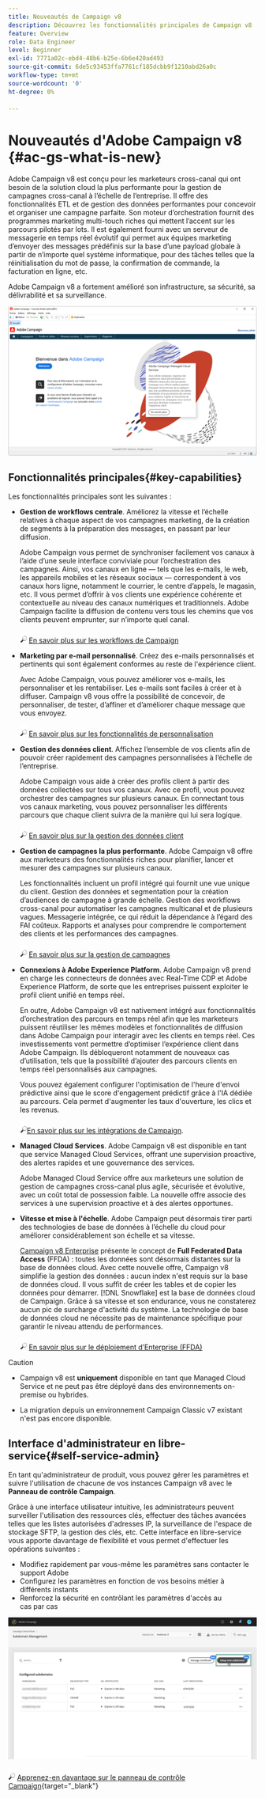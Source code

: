 ```yaml
---
title: Nouveautés de Campaign v8
description: Découvrez les fonctionnalités principales de Campaign v8
feature: Overview
role: Data Engineer
level: Beginner
exl-id: 7771a02c-ebd4-48b6-b25e-6b6e420ad493
source-git-commit: 6de5c93453ffa7761cf185dcbb9f1210abd26a0c
workflow-type: tm+mt
source-wordcount: '0'
ht-degree: 0%

---
```


# Nouveautés d&#39;Adobe Campaign v8 {#ac-gs-what-is-new}

Adobe Campaign v8 est conçu pour les marketeurs cross-canal qui ont besoin de la solution cloud la plus performante pour la gestion de campagnes cross-canal à l’échelle de l’entreprise. Il offre des fonctionnalités ETL et de gestion des données performantes pour concevoir et organiser une campagne parfaite. Son moteur d’orchestration fournit des programmes marketing multi-touch riches qui mettent l’accent sur les parcours pilotés par lots. Il est également fourni avec un serveur de messagerie en temps réel évolutif qui permet aux équipes marketing d’envoyer des messages prédéfinis sur la base d’une payload globale à partir de n’importe quel système informatique, pour des tâches telles que la réinitialisation du mot de passe, la confirmation de commande, la facturation en ligne, etc.

Adobe Campaign v8 a fortement amélioré son infrastructure, sa sécurité, sa délivrabilité et sa surveillance.

![](assets/home-page.png)

## Fonctionnalités principales{#key-capabilities}

Les fonctionnalités principales sont les suivantes :

* **Gestion de workflows centrale**. Améliorez la vitesse et l’échelle relatives à chaque aspect de vos campagnes marketing, de la création de segments à la préparation des messages, en passant par leur diffusion.

   Adobe Campaign vous permet de synchroniser facilement vos canaux à l’aide d’une seule interface conviviale pour l’orchestration des campagnes. Ainsi, vos canaux en ligne — tels que les e-mails, le web, les appareils mobiles et les réseaux sociaux — correspondent à vos canaux hors ligne, notamment le courrier, le centre d’appels, le magasin, etc. Il vous permet d’offrir à vos clients une expérience cohérente et contextuelle au niveau des canaux numériques et traditionnels. Adobe Campaign facilite la diffusion de contenu vers tous les chemins que vos clients peuvent emprunter, sur n’importe quel canal.

   ![](../assets/do-not-localize/glass.png) [En savoir plus sur les workflows de Campaign](../config/workflows.md)

* **Marketing par e-mail personnalisé**. Créez des e-mails personnalisés et pertinents qui sont également conformes au reste de l&#39;expérience client.

   Avec Adobe Campaign, vous pouvez améliorer vos e-mails, les personnaliser et les rentabiliser. Les e-mails sont faciles à créer et à diffuser. Campaign v8 vous offre la possibilité de concevoir, de personnaliser, de tester, d’affiner et d’améliorer chaque message que vous envoyez.

   ![](../assets/do-not-localize/glass.png) [En savoir plus sur les fonctionnalités de personnalisation](create-message.md)

* **Gestion des données client**. Affichez l’ensemble de vos clients afin de pouvoir créer rapidement des campagnes personnalisées à l’échelle de l’entreprise.

   Adobe Campaign vous aide à créer des profils client à partir des données collectées sur tous vos canaux. Avec ce profil, vous pouvez orchestrer des campagnes sur plusieurs canaux. En connectant tous vos canaux marketing, vous pouvez personnaliser les différents parcours que chaque client suivra de la manière qui lui sera logique.

   ![](../assets/do-not-localize/glass.png) [En savoir plus sur la gestion des données client](audiences.md)

* **Gestion de campagnes la plus performante**. Adobe Campaign v8 offre aux marketeurs des fonctionnalités riches pour planifier, lancer et mesurer des campagnes sur plusieurs canaux.

   Les fonctionnalités incluent un profil intégré qui fournit une vue unique du client. Gestion des données et segmentation pour la création d’audiences de campagne à grande échelle. Gestion des workflows cross-canal pour automatiser les campagnes multicanal et de plusieurs vagues. Messagerie intégrée, ce qui réduit la dépendance à l’égard des FAI coûteux. Rapports et analyses pour comprendre le comportement des clients et les performances des campagnes.

   ![](../assets/do-not-localize/glass.png) [En savoir plus sur la gestion de campagnes](campaigns.md)


* **Connexions à Adobe Experience Platform**. Adobe Campaign v8 prend en charge les connecteurs de données avec Real-Time CDP et Adobe Experience Platform, de sorte que les entreprises puissent exploiter le profil client unifié en temps réel.

   En outre, Adobe Campaign v8 est nativement intégré aux fonctionnalités d’orchestration des parcours en temps réel afin que les marketeurs puissent réutiliser les mêmes modèles et fonctionnalités de diffusion dans Adobe Campaign pour interagir avec les clients en temps réel. Ces investissements vont permettre d’optimiser l’expérience client dans Adobe Campaign. Ils débloqueront notamment de nouveaux cas d’utilisation, tels que la possibilité d’ajouter des parcours clients en temps réel personnalisés aux campagnes.

   Vous pouvez également configurer l&#39;optimisation de l&#39;heure d&#39;envoi prédictive ainsi que le score d&#39;engagement prédictif grâce à l&#39;IA dédiée au parcours. Cela permet d&#39;augmenter les taux d&#39;ouverture, les clics et les revenus.

   [ ![](../assets/do-not-localize/glass.png)En savoir plus sur les intégrations de Campaign](../connect/integration.md).


* **Managed Cloud Services**. Adobe Campaign v8 est disponible en tant que service Managed Cloud Services, offrant une supervision proactive, des alertes rapides et une gouvernance des services.

   Adobe Managed Cloud Service offre aux marketeurs une solution de gestion de campagnes cross-canal plus agile, sécurisée et évolutive, avec un coût total de possession faible. La nouvelle offre associe des services à une supervision proactive et à des alertes opportunes.

* **Vitesse et mise à l&#39;échelle**. Adobe Campaign peut désormais tirer parti des technologies de base de données à l’échelle du cloud pour améliorer considérablement son échelle et sa vitesse.

   [Campaign v8 Enterprise](../architecture/enterprise-deployment.md) présente le concept de **Full Federated Data Access** (FFDA) : toutes les données sont désormais distantes sur la base de données cloud. Avec cette nouvelle offre, Campaign v8 simplifie la gestion des données : aucun index n&#39;est requis sur la base de données cloud. Il vous suffit de créer les tables et de copier les données pour démarrer. [!DNL Snowflake] est la base de données cloud de Campaign. Grâce à sa vitesse et son endurance, vous ne constaterez aucun pic de surcharge d&#39;activité du système. La technologie de base de données cloud ne nécessite pas de maintenance spécifique pour garantir le niveau attendu de performances.

   ![](../assets/do-not-localize/glass.png) [En savoir plus sur le déploiement d’Enterprise (FFDA)](../architecture/enterprise-deployment.md)


>[!CAUTION]
>
>* Campaign v8 est **uniquement** disponible en tant que Managed Cloud Service et ne peut pas être déployé dans des environnements on-premise ou hybrides.
>
>* La migration depuis un environnement Campaign Classic v7 existant n&#39;est pas encore disponible.




## Interface d&#39;administrateur en libre-service{#self-service-admin}

En tant qu&#39;administrateur de produit, vous pouvez gérer les paramètres et suivre l&#39;utilisation de chacune de vos instances Campaign v8 avec le **Panneau de contrôle Campaign**.

Grâce à une interface utilisateur intuitive, les administrateurs peuvent surveiller l&#39;utilisation des ressources clés, effectuer des tâches avancées telles que les listes autorisées d&#39;adresses IP, la surveillance de l&#39;espace de stockage SFTP, la gestion des clés, etc. Cette interface en libre-service vous apporte davantage de flexibilité et vous permet d&#39;effectuer les opérations suivantes :

* Modifiez rapidement par vous-même les paramètres sans contacter le support Adobe
* Configurez les paramètres en fonction de vos besoins métier à différents instants
* Renforcez la sécurité en contrôlant les paramètres d&#39;accès au cas par cas

![](assets/subdomain1.png)

![](../assets/do-not-localize/glass.png) [Apprenez-en davantage sur le panneau de contrôle Campaign](https://experienceleague.adobe.com/docs/control-panel/using/discover-control-panel/key-features.html?lang=fr){target=&quot;_blank&quot;}


